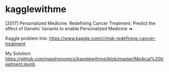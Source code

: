 # kagglewithme


[2017] Personalized Medicine: Redefining Cancer Treatment: Predict the effect of Genetic Variants to enable Personalized Medicine => 

Kaggle problem link: https://www.kaggle.com/c/msk-redefining-cancer-treatment

My Solution: https://github.com/naashonomics/kagglewithme/blob/master/Medical%20treatment.ipynb 


